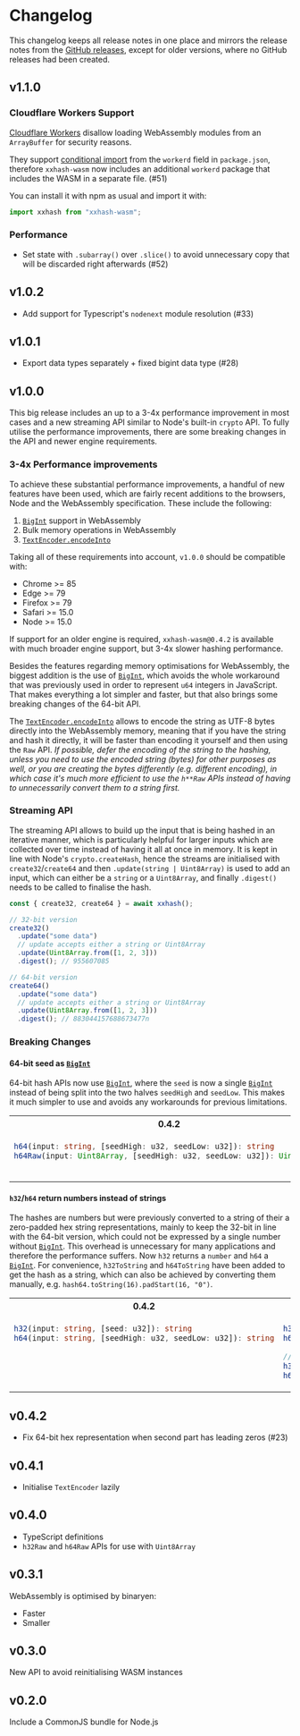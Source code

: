 # Changelog

This changelog keeps all release notes in one place and mirrors the release
notes from the [GitHub releases][github-releases], except for older versions,
where no GitHub releases had been created.

## v1.1.0

### Cloudflare Workers Support

[Cloudflare Workers](https://developers.cloudflare.com/workers/) disallow loading WebAssembly modules from an
`ArrayBuffer` for security reasons.

They support [conditional import](https://developers.cloudflare.com/workers/wrangler/bundling/#conditional-exports) from
the `workerd` field in `package.json`, therefore `xxhash-wasm` now includes an additional `workerd` package that
includes the WASM in a separate file. (#51)

You can install it with npm as usual and import it with:

```javascript
import xxhash from "xxhash-wasm";
```

### Performance

- Set state with `.subarray()` over `.slice()` to avoid unnecessary copy that will be discarded right afterwards (#52)

## v1.0.2

- Add support for Typescript's `nodenext` module resolution (#33)

## v1.0.1

- Export data types separately + fixed bigint data type (#28)

## v1.0.0

This big release includes an up to a 3-4x performance improvement in most cases and a new streaming API similar to Node's built-in `crypto` API. To fully utilise the performance improvements, there are some breaking changes in the API and newer engine requirements.

### 3-4x Performance improvements

To achieve these substantial performance improvements, a handful of new features have been used, which are fairly recent additions to the browsers, Node and the WebAssembly specification.
These include the following:

1. [`BigInt`][bigint-mdn] support in WebAssembly
2. Bulk memory operations in WebAssembly
3. [`TextEncoder.encodeInto`][textencoder-encodeinto-mdn]

Taking all of these requirements into account, `v1.0.0` should be compatible with:

- Chrome >= 85
- Edge >= 79
- Firefox >= 79
- Safari >= 15.0
- Node >= 15.0

If support for an older engine is required, `xxhash-wasm@0.4.2` is available with much broader engine support, but 3-4x slower hashing performance.

Besides the features regarding memory optimisations for WebAssembly, the biggest addition is the use of [`BigInt`][bigint-mdn], which avoids the whole workaround that was previously used in order to represent `u64` integers in JavaScript.
That makes everything a lot simpler and faster, but that also brings some breaking changes of the 64-bit API.

The [`TextEncoder.encodeInto`][textencoder-encodeinto-mdn] allows to encode the string as UTF-8 bytes directly into the WebAssembly memory, meaning that if you have the string and hash it directly, it will be faster than encoding it yourself and then using the `Raw` API.
*If possible, defer the encoding of the string to the hashing, unless you need to use the encoded string (bytes) for other purposes as well, or you are creating the bytes differently (e.g. different encoding), in which case it's much more efficient to use the `h**Raw` APIs instead of having to unnecessarily convert them to a string first.*

### Streaming API

The streaming API allows to build up the input that is being hashed in an iterative manner, which is particularly helpful for larger inputs which are collected over time instead of having it all at once in memory.
It is kept in line with Node's `crypto.createHash`, hence the streams are initialised with `create32`/`create64` and then `.update(string | Uint8Array)` is used to add an input, which can either be a `string` or a `Uint8Array`, and finally `.digest()` needs to be called to finalise the hash.

```javascript
const { create32, create64 } = await xxhash();

// 32-bit version
create32()
  .update("some data")
  // update accepts either a string or Uint8Array
  .update(Uint8Array.from([1, 2, 3]))
  .digest(); // 955607085

// 64-bit version
create64()
  .update("some data")
  // update accepts either a string or Uint8Array
  .update(Uint8Array.from([1, 2, 3]))
  .digest(); // 883044157688673477n
```

### Breaking Changes

#### 64-bit seed as [`BigInt`][bigint-mdn]

64-bit hash APIs now use [`BigInt`][bigint-mdn], where the `seed` is now a single [`BigInt`][bigint-mdn] instead of being split into the two halves `seedHigh` and `seedLow`.
This makes it much simpler to use and avoids any workarounds for previous limitations.

<table align="center">
<tbody>
<tr>
<th>0.4.2</th>
<th>1.0.0</th>
</tr>
<tr valign="top">
<td>

```typescript
h64(input: string, [seedHigh: u32, seedLow: u32]): string
h64Raw(input: Uint8Array, [seedHigh: u32, seedLow: u32]): Uint8Array
```
</td>
<td>

```typescript
h64(input: string, [seed: BigInt]): BigInt
h64ToString(input: string, [seed: BigInt]): string
h64Raw(input: Uint8Array, [seed: BigInt]): BigInt
```

</td>
</tr>
</tbody>
</table>

#### `h32`/`h64` return numbers instead of strings

The hashes are numbers but were previously converted to a string of their a zero-padded hex string representations, mainly to keep the 32-bit in line with the 64-bit version, which could not be expressed by a single number without [`BigInt`][bigint-mdn].
This overhead is unnecessary for many applications and therefore the performance suffers. Now `h32` returns a `number` and `h64` a [`BigInt`][bigint-mdn].
For convenience, `h32ToString` and `h64ToString` have been added to get the hash as a string, which can also be achieved by converting them manually, e.g. `hash64.toString(16).padStart(16, "0")`.

<table align="center">
<tbody>
<tr>
<th>0.4.2</th>
<th>1.0.0</th>
</tr>
<tr valign="top">
<td>

```typescript
h32(input: string, [seed: u32]): string
h64(input: string, [seedHigh: u32, seedLow: u32]): string
```
</td>
<td>

```typescript
h32(input: string, [seed: u32]): number
h64(input: string, [seed: BigInt]): BigInt

// New *ToString methods for convenience and to get old behaviour
h32ToString(input: string, [seed: u32]): string
h64ToString(input: string, [seed: BigInt]): string
```

</td>
</tr>
</tbody>
</table>

[bigint-mdn]: https://developer.mozilla.org/en-US/docs/Web/JavaScript/Reference/Global_Objects/BigInt
[textencoder-encodeinto-mdn]: https://developer.mozilla.org/en-US/docs/Web/API/TextEncoder/encodeInto

## v0.4.2

- Fix 64-bit hex representation when second part has leading zeros (#23)

## v0.4.1

 - Initialise `TextEncoder` lazily

## v0.4.0

- TypeScript definitions
- `h32Raw` and `h64Raw` APIs for use with `Uint8Array`

## v0.3.1

WebAssembly is optimised by binaryen:

- Faster
- Smaller

## v0.3.0

New API to avoid reinitialising WASM instances

## v0.2.0

Include a CommonJS bundle for Node.js


[github-releases]: https://github.com/jungomi/xxhash-wasm/releases
